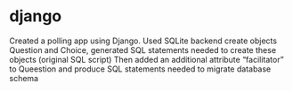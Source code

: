 # django
Created a polling app using Django.
Used SQLite backend 
create objects Question and Choice, generated SQL statements needed to create these objects (original SQL script)
Then added an additional attribute “facilitator” to Queestion and produce SQL statements needed to migrate database schema  
